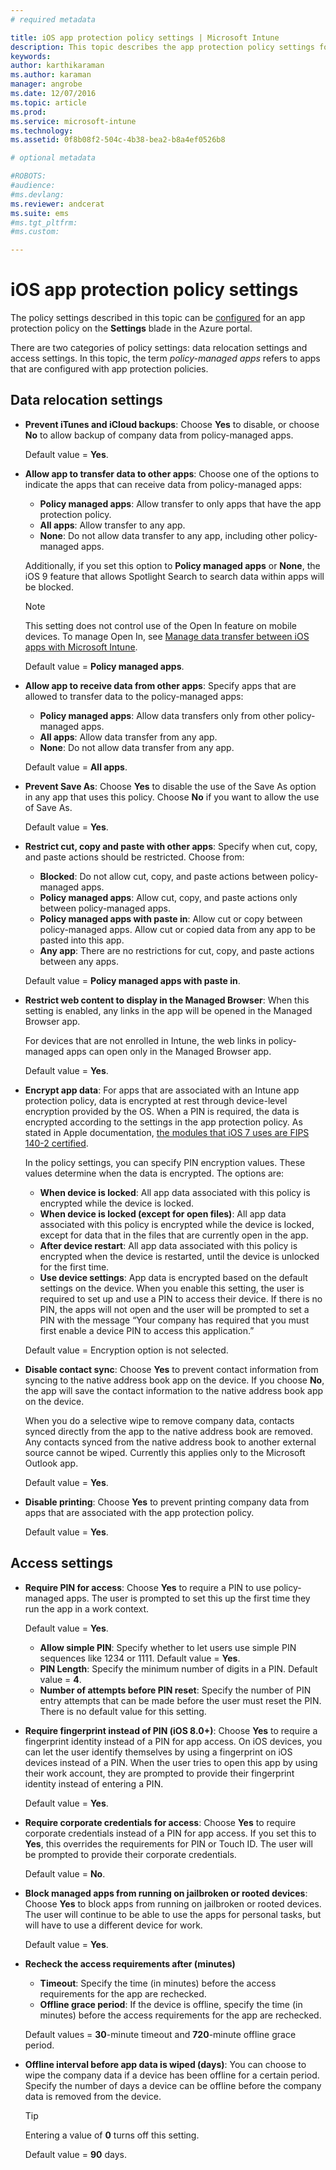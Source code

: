 ```yaml
---
# required metadata

title: iOS app protection policy settings | Microsoft Intune
description: This topic describes the app protection policy settings for iOS devices.
keywords:
author: karthikaraman
ms.author: karaman
manager: angrobe
ms.date: 12/07/2016
ms.topic: article
ms.prod:
ms.service: microsoft-intune
ms.technology:
ms.assetid: 0f8b08f2-504c-4b38-bea2-b8a4ef0526b8

# optional metadata

#ROBOTS:
#audience:
#ms.devlang:
ms.reviewer: andcerat
ms.suite: ems
#ms.tgt_pltfrm:
#ms.custom:

---
```


#  iOS app protection policy settings
The policy settings described in this topic can be [configured](app-protection-policies.md) for an app protection policy on the **Settings** blade in the Azure portal.

There are two categories of policy settings: data relocation settings and access settings. In this topic, the term *policy-managed apps* refers to apps that are configured with app protection policies.

##  Data relocation settings

- **Prevent iTunes and iCloud backups**: Choose **Yes** to disable, or choose **No** to allow backup of company data from policy-managed apps.

  Default value = **Yes**.

- **Allow app to transfer data to other apps**: Choose one of the options to indicate the apps that can receive data from policy-managed apps:
  - **Policy managed apps**: Allow transfer to only apps that have the app protection policy.
  - **All apps**: Allow transfer to any app.
  - **None**: Do not allow data transfer to any app, including other policy-managed apps.

  Additionally, if you set this option to **Policy managed apps** or **None**, the iOS 9 feature that allows Spotlight Search to search data within apps will be blocked.

  >[!NOTE]
  >This setting does not control use of the Open In feature on mobile devices. To manage Open In, see [Manage data transfer between iOS apps with Microsoft Intune](manage-data-transfer-between-ios-apps-with-microsoft-intune.md).

  Default value = **Policy managed apps**.

- **Allow app to receive data from other apps**: Specify apps that are allowed to transfer data to the policy-managed apps:
  -  **Policy managed apps**: Allow data transfers only from other policy-managed apps.
  -  **All apps**: Allow data transfer from any app.
  -  **None**: Do not allow data transfer from any app.

  Default value = **All apps**.

- **Prevent Save As**: Choose **Yes** to disable the use of the Save As option in any app that uses this policy. Choose **No** if you want to allow the use of Save As.

  Default value = **Yes**.

- **Restrict cut, copy and paste with other apps**: Specify when cut, copy, and paste actions should be restricted. Choose from:
  -   **Blocked**: Do not allow cut, copy, and paste actions between policy-managed apps.
  -   **Policy managed apps**: Allow cut, copy, and paste actions only between policy-managed apps.
  -   **Policy managed apps with paste in**: Allow cut or copy between policy-managed apps. Allow cut or copied data from any app to be pasted into this app.
  - **Any app**: There are no restrictions for cut, copy, and paste actions between any apps.

  Default value = **Policy managed apps with paste in**.

- **Restrict web content to display in the Managed Browser**: When this setting is enabled, any links in the app will be opened in the Managed Browser app.

  For devices that are not enrolled in Intune, the web links in policy-managed apps can open only in the Managed Browser app.

  Default value = **Yes**.

- **Encrypt app data**: For apps that are associated with an Intune app protection policy, data is encrypted at rest through device-level encryption provided by the OS. When a PIN is required, the data is encrypted according to the settings in the app protection policy. As stated in Apple documentation, [the modules that iOS 7 uses are FIPS 140-2 certified](http://support.apple.com/en-us/HT202739).

  In the policy settings, you can specify PIN encryption values. These values determine when the data is encrypted. The options are:
  -   **When device is locked**: All app data associated with this policy is encrypted while the device is locked.
  -   **When device is locked (except for open files)**: All app data associated with this policy is encrypted while the device is locked, except for data that in the files that are currently open in the app.
  -   **After device restart**: All app data associated with this policy is encrypted when the device is restarted, until the device is unlocked for the first time.
  -   **Use device settings**: App data is encrypted based on the default settings on the device.
  When you enable this setting, the user is required to set up and use a PIN to access their device.  If there is no PIN, the apps will not open and the user will be prompted to set a PIN with the message “Your company has required that you must first enable a device PIN to access this application.”

  Default value = Encryption option is not selected.
- **Disable contact sync**: Choose **Yes** to prevent contact information from syncing to the native address book app on the device. If you choose **No**, the app will save the contact information to the native address book app on the device.

  When you do a selective wipe to remove company data, contacts synced directly from the app to the native address book are removed. Any contacts synced from the native address book to another external source cannot be wiped. Currently this applies only to the Microsoft Outlook app.

  Default value = **Yes**.

- **Disable printing**: Choose **Yes** to prevent printing company data from apps that are associated with the app protection policy.

    Default value = **Yes**.

##  Access settings

- **Require PIN for access**: Choose **Yes** to require a PIN to use policy-managed apps. The user is prompted to set this up the first time they run the app in a work context.

  Default value = **Yes**.
    -  **Allow simple PIN**: Specify whether to let users use simple PIN sequences like 1234 or 1111. Default value = **Yes**.
    - **PIN Length**: Specify the minimum number of digits in a PIN. Default value = **4**.
    - **Number of attempts before PIN reset**: Specify the number of PIN entry attempts that can be made before the user must reset the PIN. There is no default value for this setting.

- **Require fingerprint instead of PIN (iOS 8.0+)**: Choose **Yes** to require a fingerprint identity instead of a PIN for app access.
On iOS devices, you can let the user identify themselves by using a fingerprint on iOS devices instead of a PIN. When the user tries to open this app by using their work account, they are prompted to provide their fingerprint identity instead of entering a PIN.

  Default value = **Yes**.
- **Require corporate credentials for access**: Choose **Yes** to require corporate credentials instead of a PIN for app access. If you set this to **Yes**, this overrides the requirements for PIN or Touch ID. The user will be prompted to provide their corporate credentials.

  Default value = **No**.
- **Block managed apps from running on jailbroken or rooted devices**: Choose **Yes** to block apps from running on jailbroken or rooted devices. The user will continue to be able to use the apps for personal tasks, but will have to use a different device for work.

  Default value = **Yes**.
- **Recheck the access requirements after (minutes)**
  -   **Timeout**: Specify the time (in minutes) before the access requirements for the app are rechecked.
  -   **Offline grace period**: If the device is offline, specify the time (in minutes) before the access requirements for the app are rechecked.

  Default values = **30**-minute timeout and **720**-minute offline grace period.
- **Offline interval before app data is wiped (days)**: You can choose to wipe the company data if a device has been offline for a certain period. Specify the number of days a device can be offline before the company data is removed from the device.

  >[!TIP]
  >Entering a value of **0** turns off this setting.

  Default value = **90** days.
